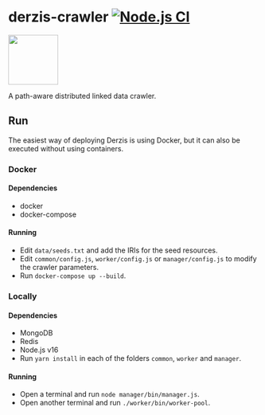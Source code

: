 # derzis-crawler [![Node.js CI](https://github.com/andrefs/derzis/actions/workflows/node.js.yml/badge.svg?branch=testing)](https://github.com/andrefs/derzis/actions/workflows/node.js.yml)
<img src="https://icons.getbootstrap.com/assets/icons/cloud-lightning.svg"  width="100" height="100">



A path-aware distributed linked data crawler.

## Run

The easiest way of deploying Derzis is using Docker, but it can also
be executed without using containers.

### Docker

#### Dependencies

* docker
* docker-compose

#### Running

* Edit `data/seeds.txt` and add the IRIs for the seed resources.
* Edit `common/config.js`, `worker/config.js` or `manager/config.js`
  to modify the crawler parameters.
* Run `docker-compose up --build`.

### Locally

#### Dependencies

* MongoDB
* Redis
* Node.js v16
* Run `yarn install` in each of the folders `common`, `worker` and
  `manager`.

#### Running

* Open a terminal and run `node manager/bin/manager.js`.
* Open another terminal and run `./worker/bin/worker-pool`.




